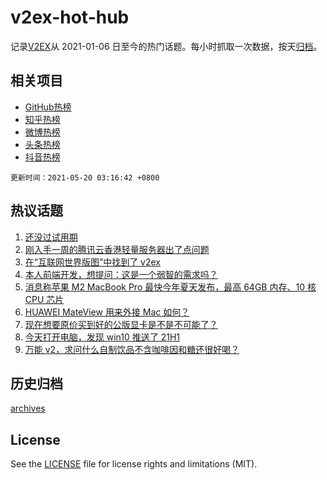 # v2ex-hot-hub

 记录[V2EX](https://www.v2ex.com/)从 2021-01-06 日至今的热门话题。每小时抓取一次数据，按天[归档](archives)。
 
 ## 相关项目

- [GitHub热榜](https://github.com/snaildev/github-hot-hub)
- [知乎热榜](https://github.com/snaildev/zhihu-hot-hub)
- [微博热榜](https://github.com/snaildev/weibo-hot-hub)
- [头条热榜](https://github.com/snaildev/toutiao-hot-hub)
- [抖音热榜](https://github.com/snaildev/douyin-hot-hub)


 `更新时间：2021-05-20 03:16:42 +0800`

## 热议话题

1. [还没过试用期](https://www.v2ex.com/t/777910)
1. [刚入手一周的腾讯云香港轻量服务器出了点问题](https://www.v2ex.com/t/777843)
1. [在“互联网世界版图”中找到了 v2ex](https://www.v2ex.com/t/777889)
1. [本人前端开发，想提问：这是一个弱智的需求吗？](https://www.v2ex.com/t/777955)
1. [消息称苹果 M2 MacBook Pro 最快今年夏天发布，最高 64GB 内存、10 核 CPU 芯片](https://www.v2ex.com/t/777817)
1. [HUAWEI MateView 用来外接 Mac 如何？](https://www.v2ex.com/t/777946)
1. [现在想要原价买到好的公版显卡是不是不可能了？](https://www.v2ex.com/t/777816)
1. [今天打开电脑，发现 win10 推送了 21H1](https://www.v2ex.com/t/777842)
1. [万能 v2，求问什么自制饮品不含咖啡因和糖还很好喝？](https://www.v2ex.com/t/777852)

## 历史归档

[archives](archives)

## License

See the [LICENSE](LICENSE) file for license rights and limitations (MIT).
